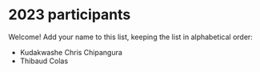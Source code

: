 # 2023 participants

Welcome! Add your name to this list, keeping the list in alphabetical order:

- Kudakwashe Chris Chipangura
- Thibaud Colas
